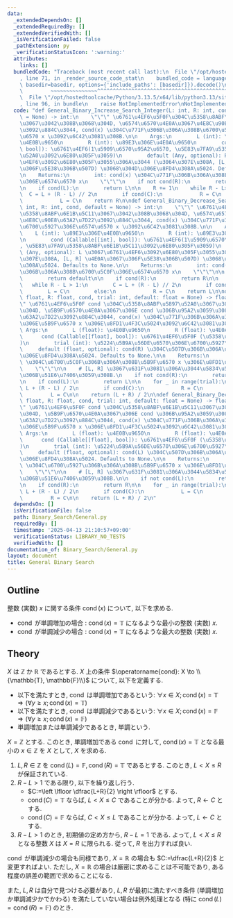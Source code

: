 ```yaml
---
data:
  _extendedDependsOn: []
  _extendedRequiredBy: []
  _extendedVerifiedWith: []
  _isVerificationFailed: false
  _pathExtension: py
  _verificationStatusIcon: ':warning:'
  attributes:
    links: []
  bundledCode: "Traceback (most recent call last):\n  File \"/opt/hostedtoolcache/Python/3.13.5/x64/lib/python3.13/site-packages/onlinejudge_verify/documentation/build.py\"\
    , line 71, in _render_source_code_stat\n    bundled_code = language.bundle(stat.path,\
    \ basedir=basedir, options={'include_paths': [basedir]}).decode()\n          \
    \         ~~~~~~~~~~~~~~~^^^^^^^^^^^^^^^^^^^^^^^^^^^^^^^^^^^^^^^^^^^^^^^^^^^^^^^^^^^^^^^^^^\n\
    \  File \"/opt/hostedtoolcache/Python/3.13.5/x64/lib/python3.13/site-packages/onlinejudge_verify/languages/python.py\"\
    , line 96, in bundle\n    raise NotImplementedError\nNotImplementedError\n"
  code: "def General_Binary_Increase_Search_Integer(L: int, R: int, cond, default\
    \ = None) -> int:\n    \"\"\" \u6761\u4EF6\u5F0F\u304C\u5358\u8ABF\u5897\u52A0\
    \u3067\u3042\u308B\u3068\u304D, \u6574\u6570\u4E0A\u3067\u4E8C\u90E8\u63A2\u7D22\
    \u3092\u884C\u3044, cond(x) \u304C\u771F\u306B\u306A\u308B\u6700\u5C0F\u306E\u6574\
    \u6570 x \u3092\u6C42\u3081\u308B.\n\n    Args:\n        L (int): \u89E3\u306E\
    \u4E0B\u9650\n        R (int): \u89E3\u306E\u4E0A\u9650\n        cond (Callable[[int],\
    \ bool]): \u6761\u4EF6(1\u5909\u6570\u95A2\u6570, \u5E83\u7FA9\u5358\u8ABF\u5897\
    \u52A0\u3092\u6E80\u305F\u3059)\n        default (Any, optional): R \u3067\u6761\
    \u4EF6\u3092\u6E80\u305F\u3055\u306A\u3044 (\u3064\u307E\u308A, [L, R] \u4E0A\u3067\
    \u306F\u5E38\u306B\u507D) \u3068\u304D\u306E\u8FD4\u308A\u5024. Defaults to None.\n\
    \n    Returns:\n        int: cond(x) \u304C\u771F\u306B\u306A\u308B\u6700\u5C0F\
    \u306E\u6574\u6570 x\n    \"\"\"\n    if not cond(R):\n        return default\n\
    \n    if cond(L):\n        return L\n\n    R += 1\n    while R - L>1:\n      \
    \  C = L + (R - L) // 2\n        if cond(C):\n            R = C\n        else:\n\
    \            L = C\n    return R\n\ndef General_Binary_Decrease_Search_Integer(L:\
    \ int, R: int, cond, default = None) -> int:\n    \"\"\" \u6761\u4EF6\u5F0F\u304C\
    \u5358\u8ABF\u6E1B\u5C11\u3067\u3042\u308B\u3068\u304D, \u6574\u6570\u4E0A\u3067\
    \u4E8C\u90E8\u63A2\u7D22\u3092\u884C\u3044, cond(x) \u304C\u771F\u306B\u306A\u308B\
    \u6700\u5927\u306E\u6574\u6570 x \u3092\u6C42\u3081\u308B.\n\n    Args:\n    \
    \    L (int): \u89E3\u306E\u4E0B\u9650\n        R (int): \u89E3\u306E\u4E0A\u9650\
    \n        cond (Callable[[int], bool]): \u6761\u4EF6(1\u5909\u6570\u95A2\u6570\
    , \u5E83\u7FA9\u5358\u8ABF\u6E1B\u5C11\u3092\u6E80\u305F\u3059)\n        default\
    \ (Any, optional): L \u3067\u6761\u4EF6\u3092\u6E80\u305F\u3055\u306A\u3044 (\u3064\
    \u307E\u308A, [L, R] \u4E0A\u3067\u306F\u5E38\u306B\u507D) \u3068\u304D\u306E\u8FD4\
    \u308A\u5024. Defaults to None.\n\n    Returns:\n        int: cond(x) \u304C\u771F\
    \u306B\u306A\u308B\u6700\u5C0F\u306E\u6574\u6570 x\n    \"\"\"\n\n    if not cond(L):\n\
    \        return default\n\n    if cond(R):\n        return R\n\n    L -= 1\n \
    \   while R - L > 1:\n        C = L + (R - L) // 2\n        if cond(C):\n    \
    \        L = C\n        else:\n            R = C\n    return L\n\ndef General_Binary_Increase_Search_Real(L:\
    \ float, R: float, cond, trial: int, default: float = None) -> float:\n    \"\"\
    \" \u6761\u4EF6\u5F0F cond \u304C\u5358\u8ABF\u5897\u52A0\u3067\u3042\u308B\u3068\
    \u304D, \u5B9F\u6570\u4E0A\u3067\u306E cond \u306B\u95A2\u3059\u308B\u4E8C\u5206\
    \u63A2\u7D22\u3092\u884C\u3044, cond(x) \u304C\u771F\u306B\u306A\u308B\u6700\u5C0F\
    \u306E\u5B9F\u6570 x \u306E\u8FD1\u4F3C\u5024\u3092\u6C42\u3081\u308B.\n\n   \
    \ Args:\n        L (float): \u4E0B\u9650\n        R (float): \u4E0A\u9650\n  \
    \      cond (Callable[[float], bool]): \u6761\u4EF6\u5F0F (\u5358\u8ABF\u5897\u52A0\
    )\n        trial (int): \u5224\u5B9A\u56DE\u6570\u306E\u6700\u5927\u5024\n   \
    \     default (float, optional): cond(R) \u304C\u507D\u306B\u306A\u308B\u3068\u304D\
    \u306E\u8FD4\u308A\u5024. Defaults to None.\n\n    Returns:\n        float: cond(x)\
    \ \u304C\u6700\u5C0F\u306B\u306A\u308B\u5B9F\u6570 x \u306E\u8FD1\u4F3C\u5024\n\
    \    \"\"\"\n\n    # [L, R] \u3067\u631F\u3081\u306A\u3044\u5834\u5408\u3092\u5148\
    \u306B\u51E6\u7406\u3059\u308B.\n    if not cond(R):\n        return default\n\
    \n    if cond(L):\n        return L\n\n    for _ in range(trial):\n        C =\
    \ L + (R - L) / 2\n        if cond(C):\n            R = C\n        else:\n   \
    \         L = C\n\n    return (L + R) / 2\n\ndef General_Binary_Decrease_Search_Real(L:\
    \ float, R: float, cond, trial: int, default: float = None) -> float:\n    \"\"\
    \" \u6761\u4EF6\u5F0F cond \u304C\u5358\u8ABF\u6E1B\u5C11\u3067\u3042\u308B\u3068\
    \u304D, \u5B9F\u6570\u4E0A\u3067\u306E cond \u306B\u95A2\u3059\u308B\u4E8C\u5206\
    \u63A2\u7D22\u3092\u884C\u3044, cond(x) \u304C\u771F\u306B\u306A\u308B\u6700\u5927\
    \u306E\u5B9F\u6570 x \u306E\u8FD1\u4F3C\u5024\u3092\u6C42\u3081\u308B.\n\n   \
    \ Args:\n        L (float): \u4E0B\u9650\n        R (float): \u4E0A\u9650\n  \
    \      cond (Callable[[float], bool]): \u6761\u4EF6\u5F0F (\u5358\u8ABF\u5897\u52A0\
    )\n        trial (int): \u5224\u5B9A\u56DE\u6570\u306E\u6700\u5927\u5024\n   \
    \     default (float, optional): cond(L) \u304C\u507D\u306B\u306A\u308B\u3068\u304D\
    \u306E\u8FD4\u308A\u5024. Defaults to None.\n\n    Returns:\n        float: cond(x)\
    \ \u304C\u6700\u5927\u306B\u306A\u308B\u5B9F\u6570 x \u306E\u8FD1\u4F3C\u5024\n\
    \    \"\"\"\n\n    # [L, R] \u3067\u631F\u3081\u306A\u3044\u5834\u5408\u3092\u5148\
    \u306B\u51E6\u7406\u3059\u308B.\n\n    if not cond(L):\n        return default\n\
    \n    if cond(R):\n        return R\n\n    for _ in range(trial):\n        C =\
    \ L + (R - L) / 2\n        if cond(C):\n            L = C\n        else:\n   \
    \         R = C\n\n    return (L + R) / 2\n"
  dependsOn: []
  isVerificationFile: false
  path: Binary_Search/General.py
  requiredBy: []
  timestamp: '2025-04-13 21:10:57+09:00'
  verificationStatus: LIBRARY_NO_TESTS
  verifiedWith: []
documentation_of: Binary_Search/General.py
layout: document
title: General Binary Search
---
```


## Outline

整数 (実数) $x$ に関する条件 $\operatorname{cond}(x)$ について, 以下を求める.

* $\operatorname{cond}$ が単調増加の場合 : $\operatorname{cond}(x)=\mathbb{T}$ になるような最小の整数 (実数) $x$.
* $\operatorname{cond}$ が単調減少の場合 : $\operatorname{cond}(x)=\mathbb{T}$ になるような最大の整数 (実数) $x$.

## Theory

$X$ は $\mathbb{Z}$ か $\mathbb{R}$ であるとする. $X$ 上の条件 $\operatorname{cond}: X \to \\{\mathbb{T}, \mathbb{F}\\}$ について, 以下を定義する.

* 以下を満たすとき, $\operatorname{cond}$ は単調増加であるという: $\forall x \in X;\,\operatorname{cond}(x)=\mathbb{T} \Rightarrow \left(\forall y \geq x;\, \operatorname{cond}(x)=\mathbb{T} \right)$
* 以下を満たすとき, $\operatorname{cond}$ は単調減少であるという: $\forall x \in X;\,\operatorname{cond}(x)=\mathbb{F} \Rightarrow \left(\forall y \geq x;\,\operatorname{cond}(x)=\mathbb{F} \right)$
* 単調増加または単調減少であるとき, 単調という.

$X=\mathbb{Z}$ とする. このとき, 単調増加である $\operatorname{cond}$ に対して, $\operatorname{cond}(x)=\mathbb{T}$ となる最小の $x \in \mathbb{Z}$ を $X$ として, $X$ を求める.

1. $L,R \in \mathbb{Z}$ を $\operatorname{cond}(L)=\mathbb{F}, \operatorname{cond}(R)=\mathbb{T}$ であるとする. このとき, $L \lt X \leq R$ が保証されている.
2. $R-L>1$ である限り, 以下を繰り返し行う.
    * $C:=\left \lfloor \dfrac{L+R}{2} \right \rfloor$ とする.
    * $\operatorname{cond}(C)=\mathbb{T}$ ならば, $L \lt X \leq C$ であることが分かる. よって, $R \gets C$ とする.
    * $\operatorname{cond}(C)=\mathbb{F}$ ならば, $C \lt X \leq L$ であることが分かる. よって, $L \gets C$ とする.
3. $R-L>1$ のとき, 初期値の定め方から, $R-L=1$ である. よって, $L \lt X \leq R$ となる整数 $X$ は $X=R$ に限られる. 従って, $R$ を出力すれば良い.

$\operatorname{cond}$ が単調減少の場合も同様であり, $X=\mathbb{R}$ の場合も $C:=\dfrac{L+R}{2}$ と変更すればよい. ただし, $X=\mathbb{R}$ の場合は厳密に求めることは不可能であり, ある程度の誤差の範囲で求めることになる.

また, $L, R$ は自分で見つける必要があり, $L,R$ が最初に満たすべき条件 (単調増加か単調減少かでかわる) を満たしていない場合は例外処理となる (特に $\operatorname{cond}(L)=\operatorname{cond}(R)=\mathbb{F}$) のとき.
